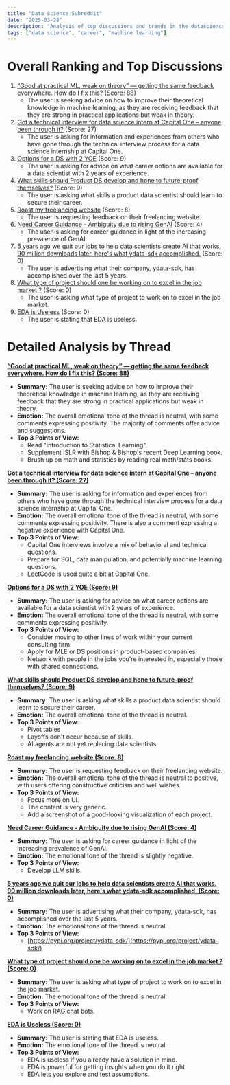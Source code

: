 ```yaml
---
title: "Data Science Subreddit"
date: "2025-03-28"
description: "Analysis of top discussions and trends in the datascience subreddit"
tags: ["data science", "career", "machine learning"]
---
```


# Overall Ranking and Top Discussions
1.  [“Good at practical ML, weak on theory” — getting the same feedback everywhere. How do I fix this?](https://www.reddit.com/r/datascience/comments/1jlnhg1/good_at_practical_ml_weak_on_theory_getting_the/) (Score: 88)
    *   The user is seeking advice on how to improve their theoretical knowledge in machine learning, as they are receiving feedback that they are strong in practical applications but weak in theory.
2.  [Got a technical interview for data science intern at Capital One – anyone been through it?](https://www.reddit.com/r/datascience/comments/1jlh6ae/got_a_technical_interview_for_data_science_intern/) (Score: 27)
    *   The user is asking for information and experiences from others who have gone through the technical interview process for a data science internship at Capital One.
3.  [Options for a DS with 2 YOE](https://www.reddit.com/r/datascience/comments/1jlu60y/options_for_a_ds_with_2_yoe/) (Score: 9)
    *   The user is asking for advice on what career options are available for a data scientist with 2 years of experience.
4.  [What skills should Product DS develop and hone to future-proof themselves?](https://www.reddit.com/r/datascience/comments/1jlwctg/what_skills_should_product_ds_develop_and_hone_to/) (Score: 9)
    *   The user is asking what skills a product data scientist should learn to secure their career.
5.  [Roast my freelancing website](https://circle-saffron-chn2.squarespace.com/) (Score: 8)
    *   The user is requesting feedback on their freelancing website.
6.  [Need Career Guidance - Ambiguity due to rising GenAI](https://www.reddit.com/r/datascience/comments/1jlr7wo/need_career_guidance_ambiguity_due_to_rising_genai/) (Score: 4)
    *   The user is asking for career guidance in light of the increasing prevalence of GenAI.
7.  [5 years ago we quit our jobs to help data scientists create AI that works. 90 million downloads later, here's what ydata-sdk accomplished.](https://i.redd.it/yh86b6th7bre1.png) (Score: 0)
    *   The user is advertising what their company, ydata-sdk, has accomplished over the last 5 years.
8.  [What type of project should one be working on to excel in the job market ?](https://www.reddit.com/r/datascience/comments/1jlr5ef/what_type_of_project_should_one_be_working_on_to/) (Score: 0)
    *   The user is asking what type of project to work on to excel in the job market.
9.  [EDA is Useless](https://www.reddit.com/r/datascience/comments/1jlxfhj/eda_is_useless/) (Score: 0)
    *   The user is stating that EDA is useless.

# Detailed Analysis by Thread
**[“Good at practical ML, weak on theory” — getting the same feedback everywhere. How do I fix this? (Score: 88)](https://www.reddit.com/r/datascience/comments/1jlnhg1/good_at_practical_ml_weak_on_theory_getting_the/)**
*  **Summary:** The user is seeking advice on how to improve their theoretical knowledge in machine learning, as they are receiving feedback that they are strong in practical applications but weak in theory.
*  **Emotion:** The overall emotional tone of the thread is neutral, with some comments expressing positivity. The majority of comments offer advice and suggestions.
*  **Top 3 Points of View:**
    *   Read "Introduction to Statistical Learning".
    *   Supplement ISLR with Bishop & Bishop's recent Deep Learning book.
    *   Brush up on math and statistics by reading real math/stats books.

**[Got a technical interview for data science intern at Capital One – anyone been through it? (Score: 27)](https://www.reddit.com/r/datascience/comments/1jlh6ae/got_a_technical_interview_for_data_science_intern/)**
*  **Summary:** The user is asking for information and experiences from others who have gone through the technical interview process for a data science internship at Capital One.
*  **Emotion:** The overall emotional tone of the thread is neutral, with some comments expressing positivity. There is also a comment expressing a negative experience with Capital One.
*  **Top 3 Points of View:**
    *   Capital One interviews involve a mix of behavioral and technical questions.
    *   Prepare for SQL, data manipulation, and potentially machine learning questions.
    *   LeetCode is used quite a bit at Capital One.

**[Options for a DS with 2 YOE (Score: 9)](https://www.reddit.com/r/datascience/comments/1jlu60y/options_for_a_ds_with_2_yoe/)**
*  **Summary:** The user is asking for advice on what career options are available for a data scientist with 2 years of experience.
*  **Emotion:** The overall emotional tone of the thread is neutral, with some comments expressing positivity.
*  **Top 3 Points of View:**
    *   Consider moving to other lines of work within your current consulting firm.
    *   Apply for MLE or DS positions in product-based companies.
    *   Network with people in the jobs you're interested in, especially those with shared connections.

**[What skills should Product DS develop and hone to future-proof themselves? (Score: 9)](https://www.reddit.com/r/datascience/comments/1jlwctg/what_skills_should_product_ds_develop_and_hone_to/)**
*  **Summary:** The user is asking what skills a product data scientist should learn to secure their career.
*  **Emotion:** The overall emotional tone of the thread is neutral.
*  **Top 3 Points of View:**
    *   Pivot tables
    *   Layoffs don't occur because of skills.
    *   AI agents are not yet replacing data scientists.

**[Roast my freelancing website (Score: 8)](https://circle-saffron-chn2.squarespace.com/)**
*  **Summary:** The user is requesting feedback on their freelancing website.
*  **Emotion:** The overall emotional tone of the thread is neutral to positive, with users offering constructive criticism and well wishes.
*  **Top 3 Points of View:**
    *   Focus more on UI.
    *   The content is very generic.
    *   Add a screenshot of a good-looking visualization of each project.

**[Need Career Guidance - Ambiguity due to rising GenAI (Score: 4)](https://www.reddit.com/r/datascience/comments/1jlr7wo/need_career_guidance_ambiguity_due_to_rising_genai/)**
*  **Summary:** The user is asking for career guidance in light of the increasing prevalence of GenAI.
*  **Emotion:** The emotional tone of the thread is slightly negative.
*  **Top 3 Points of View:**
    *   Develop LLM skills.

**[5 years ago we quit our jobs to help data scientists create AI that works. 90 million downloads later, here's what ydata-sdk accomplished. (Score: 0)](https://i.redd.it/yh86b6th7bre1.png)**
*  **Summary:** The user is advertising what their company, ydata-sdk, has accomplished over the last 5 years.
*  **Emotion:** The emotional tone of the thread is neutral.
*  **Top 3 Points of View:**
    *   [https://pypi.org/project/ydata-sdk/](https://pypi.org/project/ydata-sdk/)

**[What type of project should one be working on to excel in the job market ? (Score: 0)](https://www.reddit.com/r/datascience/comments/1jlr5ef/what_type_of_project_should_one_be_working_on_to/)**
*  **Summary:** The user is asking what type of project to work on to excel in the job market.
*  **Emotion:** The emotional tone of the thread is neutral.
*  **Top 3 Points of View:**
    *   Work on RAG chat bots.

**[EDA is Useless (Score: 0)](https://www.reddit.com/r/datascience/comments/1jlxfhj/eda_is_useless/)**
*  **Summary:** The user is stating that EDA is useless.
*  **Emotion:** The emotional tone of the thread is neutral.
*  **Top 3 Points of View:**
    *   EDA is useless if you already have a solution in mind.
    *   EDA is powerful for getting insights when you do it right.
    *   EDA lets you explore and test assumptions.
